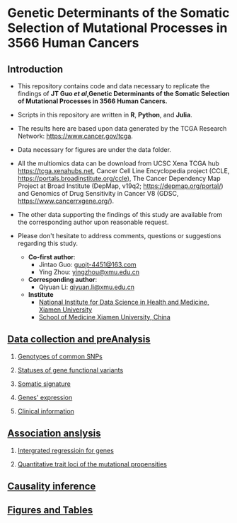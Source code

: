 # Genetic Determinants of the Somatic Selection of Mutational Processes in 3566 Human Cancers

## Introduction

* This repository contains code and data necessary to replicate the findings of **JT Guo *et al*,Genetic Determinants of the Somatic Selection of Mutational Processes in 3566 Human Cancers.**

* Scripts in this repository are written in **R**, **Python**, and **Julia**.

* The results here are based upon data generated by the TCGA Research Network: <https://www.cancer.gov/tcga>.

* Data necessary for figures are under the data folder.

* All the multiomics data can be download from UCSC Xena TCGA hub <https://tcga.xenahubs.net>, Cancer Cell Line Encyclopedia project (CCLE, <https://portals.broadinstitute.org/ccle>), The Cancer Dependency Map Project at Broad Institute (DepMap, v19q2; <https://depmap.org/portal/>) and Genomics of Drug Sensitivity in Cancer V8 (GDSC, <https://www.cancerrxgene.org/>).

* The other data supporting the findings of this study are available from the corresponding author upon reasonable request.

* Please don't hesitate to address comments, questions or suggestions regarding this study.
  - **Co-first author**:  
    * Jintao Guo: guojt-4451@163.com
    * Ying Zhou: yingzhou@xmu.edu.cn
  - **Corresponding author**:
    * Qiyuan Li: qiyuan.li@xmu.edu.cn
  - **Institute**
    * [National Institute for Data Science in Health and Medicine, Xiamen University](https://nidshm.xmu.edu.cn/)
    * [School of Medicine Xiamen University, China](https://med.xmu.edu.cn/)

## [Data collection and preAnalysis](0_Data_preAnalysis)

1. [Genotypes of common SNPs](0_Data_preAnalysis/Common_SNPs)

2. [Statuses of gene functional variants](0_Data_preAnalysis/Gene_functional_status)

3. [Somatic signature](0_Data_preAnalysis/Somatic_signature/Somatic_Signature.md)

4. [Genes' expression](0_Data_preAnalysis/mRNA.md)

5. [Clinical information](0_Data_preAnalysis/clinical_info.md)

## [Association anslysis](1_Association_anslysis)

1. [Intergrated regressioin for genes](1_Association_anslysis/Intergrated_regressioin)

2. [Quantitative trait loci of the mutational propensities](1_Association_anslysis/Gene_functional_status)

## [Causality inference](2_Causality_inference/Intergrated_regression.md)

## [Figures and Tables](3_Figure_tables)